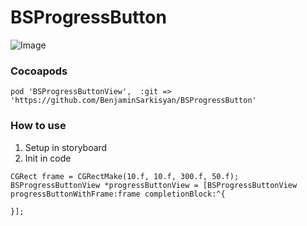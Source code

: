 # BSProgressButton

![Image](http://i.giphy.com/xTiTnhUMvbHZTdkTp6.gif)

### Cocoapods
```
pod 'BSProgressButtonView',  :git => 'https://github.com/BenjaminSarkisyan/BSProgressButton'
```

### How to use
1. Setup in storyboard
2. Init in code
```
CGRect frame = CGRectMake(10.f, 10.f, 300.f, 50.f);
BSProgressButtonView *progressButtonView = [BSProgressButtonView progressButtonWithFrame:frame completionBlock:^{
    
}];
```
